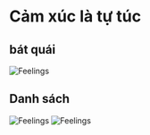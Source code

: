 # Cảm xúc là tự túc


## bát quái
![Feelings](@/images/feelings.jpg)

## Danh sách
![Feelings](@/images/feelings3.jpg)
![Feelings](@/images/feelings2.jpg)